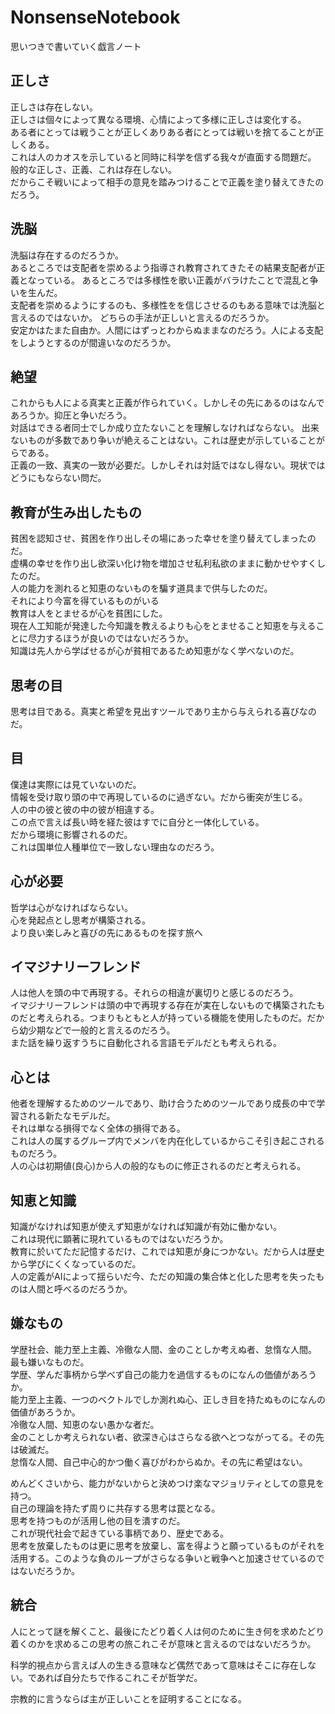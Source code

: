 # NonsenseNotebook
思いつきで書いていく戯言ノート  

## 正しさ
  正しさは存在しない。  
  正しさは個々によって異なる環境、心情によって多様に正しさは変化する。  
  ある者にとっては戦うことが正しくありある者にとっては戦いを捨てることが正しくある。  
  これは人のカオスを示していると同時に科学を信ずる我々が直面する問題だ。  
  般的な正しさ、正義、これは存在しない。  
  だからこそ戦いによって相手の意見を踏みつけることで正義を塗り替えてきたのだろう。  
## 洗脳
  洗脳は存在するのだろうか。  
  あるところでは支配者を崇めるよう指導され教育されてきたその結果支配者が正義となっている。 
  あるところでは多様性を歌い正義がバラけたことで混乱と争いを生んだ。  
  支配者を崇めるようにするのも、多様性をを信じさせるのもある意味では洗脳と言えるのではないか。 
  どちらの手法が正しいと言えるのだろうか。  
  安定かはたまた自由か。人間にはずっとわからぬままなのだろう。人による支配をしようとするのが間違いなのだろうか。 
## 絶望
  これからも人による真実と正義が作られていく。しかしその先にあるのはなんであろうか。抑圧と争いだろう。  
  対話はできる者同士でしか成り立たないことを理解しなければならない。 
  出来ないものが多数であり争いが絶えることはない。これは歴史が示していることがらである。  
  正義の一致、真実の一致が必要だ。しかしそれは対話ではなし得ない。現状ではどうにもならない問だ。  
## 教育が生み出したもの
  貧困を認知させ、貧困を作り出しその場にあった幸せを塗り替えてしまったのだ。  
  虚構の幸せを作り出し欲深い化け物を増加させ私利私欲のままに動かせやすくしたのだ。  
  人の能力を測れると知恵のないものを騙す道具まで供与したのだ。  
  それにより今富を得ているものがいる  
  教育は人をとませるが心を貧困にした。  
  現在人工知能が発達した今知識を教えるよりも心をとませること知恵を与えることに尽力するほうが良いのではないだろうか。  
  知識は先人から学ばせるが心が貧相であるため知恵がなく学べないのだ。  
## 思考の目
  思考は目である。真実と希望を見出すツールであり主から与えられる喜びなのだ。  
## 目
  僕達は実際には見ていないのだ。  
  情報を受け取り頭の中で再現しているのに過ぎない。だから衝突が生じる。  
  人の中の彼と彼の中の彼が相違する。  
  この点で言えば長い時を経た彼はすでに自分と一体化している。  
  だから環境に影響されるのだ。  
  これは国単位人種単位で一致しない理由なのだろう。  
## 心が必要
  哲学は心がなければならない。  
  心を発起点とし思考が構築される。  
  より良い楽しみと喜びの先にあるものを探す旅へ  
## イマジナリーフレンド
  人は他人を頭の中で再現する。それらの相違が裏切りと感じるのだろう。  
  イマジナリーフレンドは頭の中で再現する存在が実在しないもので構築されたものだと考えられる。つまりもともと人が持っている機能を使用したものだ。だから幼少期などで一般的と言えるのだろう。  
  また話を繰り返すうちに自動化される言語モデルだとも考えられる。  
## 心とは
  他者を理解するためのツールであり、助け合うためのツールであり成長の中で学習される新たなモデルだ。  
  それは単なる損得でなく全体の損得である。  
  これは人の属するグループ内でメンバを内在化しているからこそ引き起こされるものだろう。  
  人の心は初期値(良心)から人の般的なものに修正されるのだと考えられる。  
## 知恵と知識
  知識がなければ知恵が使えず知恵がなければ知識が有効に働かない。  
  これは現代に顕著に現れているものではないだろうか。  
  教育に於いてただ記憶するだけ、これでは知恵が身につかない。だから人は歴史から学びにくくなっているのだ。  
  人の定義がAIによって揺らいだ今、ただの知識の集合体と化した思考を失ったものは人間と呼べるのだろうか。  
## 嫌なもの
  学歴社会、能力至上主義、冷徹な人間、金のことしか考えぬ者、怠惰な人間。
  最も嫌いなものだ。  
  学歴、学んだ事柄から学べず自己の能力を過信するものになんの価値があろうか。   
  能力至上主義、一つのベクトルでしか測れぬ心、正しき目を持たぬものになんの価値があろうか。  
  冷徹な人間、知恵のない愚かな者だ。  
  金のことしか考えられない者、欲深き心はさらなる欲へとつながってる。その先は破滅だ。   
  怠惰な人間、自己中心的かつ働く喜びがわからぬか。その先に希望はない。  

  めんどくさいから、能力がないからと決めつけ楽なマジョリティとしての意見を持つ。  
  自己の理論を持たず周りに共存する思考は罠となる。  
  思考を持つものが活用し他の目を潰すのだ。  
  これが現代社会で起きている事柄であり、歴史である。  
  思考を放棄したものは更に思考を放棄し、富を得ようと願っているものがそれを活用する。このような負のループがさらなる争いと戦争へと加速させているのではないだろうか。
## 統合
  人にとって謎を解くこと、最後にたどり着く人は何のために生き何を求めたどり着くのかを求めるこの思考の旅これこそが意味と言えるのではないだろうか。  
  
  科学的視点から言えば人の生きる意味など偶然であって意味はそこに存在しない。であれば自分たちで作るこれこそが哲学だ。  
  
  宗教的に言うならば主が正しいことを証明することになる。  
